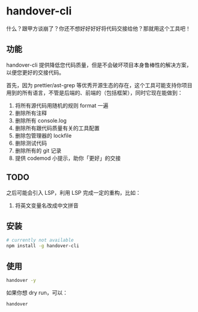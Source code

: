 # handover-cli

什么？跟甲方谈崩了？你还不想好好好好将代码交接给他？那就用这个工具吧！

## 功能

handover-cli 提供降低您代码质量，但是不会破坏项目本身鲁棒性的解决方案，以便您更好的交接代码。

首先，因为 prettier/ast-grep 等优秀开源生态的存在，这个工具可能支持你项目用到的所有语言，不管是后端的、前端的（包括框架），同时它现在能做到：

1. 将所有源代码用随机的规则 format 一遍
2. 删除所有注释
3. 删除所有 console.log
4. 删除所有跟代码质量有关的工具配置
5. 删除包管理器的 lockfile
6. 删除测试代码
7. 删除所有的 git 记录
8. 提供 codemod 小提示，助你「更好」的交接

## TODO

之后可能会引入 LSP，利用 LSP 完成一定的重构，比如：

1. 将英文变量名改成中文拼音

## 安装

```bash
# currently not available
npm install -g handover-cli
```

## 使用

```bash
handover -y
```

如果你想 dry run，可以：

```bash
handover
```
